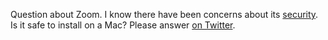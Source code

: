Question about Zoom. I know there have been concerns about its <a href="https://duckduckgo.com/?q=zoom+mac+security+issues&t=h_&ia=news">security</a>. Is it safe to install on a Mac? Please answer <a href="https://twitter.com/davewiner/status/1251851837898215424">on Twitter</a>. 
